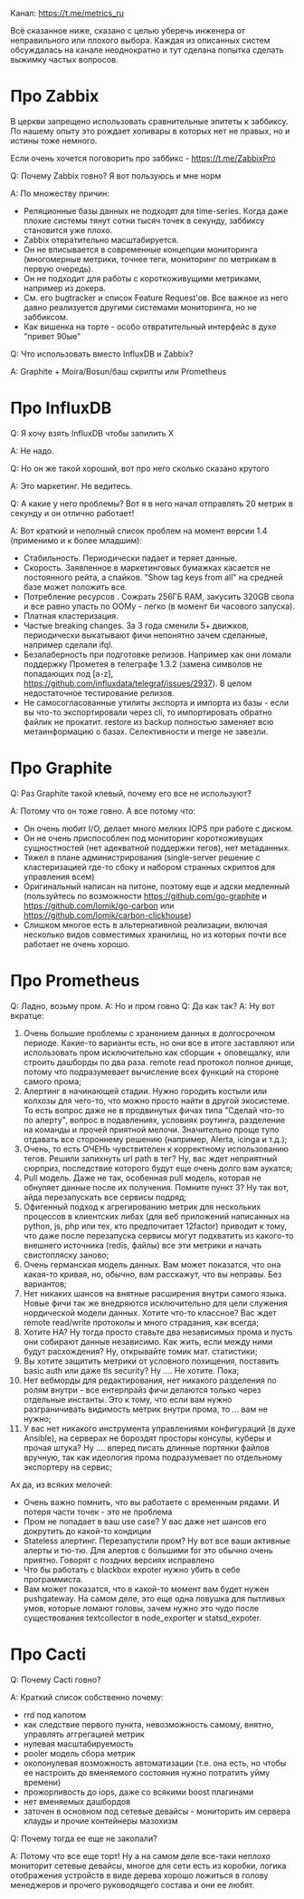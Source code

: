 
Канал: https://t.me/metrics_ru

Всё сказанное ниже, сказано с целью уберечь инженера от неправильного или плохого выбора. 
Каждая из описанных систем обсуждалась на канале неоднократно и тут сделана попытка сделать выжимку частых вопросов. 

Про Zabbix
===========

В церкви запрещено использовать сравнительные эпитеты к заббиксу. По нашему опыту это рождает холивары в которых нет не правых, но и истины тоже немного. 

Если очень хочется поговорить про заббикс - https://t.me/ZabbixPro

Q: Почему Zabbix говно? Я вот пользуюсь и мне норм

A: По множеству причин:
  * Реляционные базы данных не подходят для time-series. 
  Когда даже плохие системы тянут сотни тысяч точек в секунду, заббиксу становится уже плохо.
  * Zabbix отвратительно масштабируется.
  * Он не вписывается в современные концепции мониторинга (многомерные метрики, точнее теги, мониторинг по метрикам в первую очередь).
  * Он не подходит для работы с короткоживущими метриками, например из докера.
  * См. его bugtracker и список Feature Request'ов. Все важное из него давно реализуется другими системами мониторинга, но не заббиксом.
  * Как вишенка на торте - особо отвратительный интерфейс в духе "привет 90ые"


Q: Что использовать вместо InfluxDB и Zabbix?

A: Graphite + Moira/Bosun/баш скрипты или Prometheus

Про InfluxDB
============

Q: Я хочу взять InfluxDB чтобы запилить X

A: Не надо.

Q: Но он же такой хороший, вот про него сколько сказано крутого

A: Это маркетинг. Не ведитесь.

Q: А какие у него проблемы? Вот я в него начал отправлять 20 метрик в секунду и он отлично работает!

A: Вот краткий и неполный список проблем на момент версии 1.4 (применимо и к более младшим):

  * Стабильность. Периодически падает и теряет данные.
  * Скорость. Заявленное в маркетинговых бумажках касается не постоянного рейта, а спайков. "Show tag keys from all" на средней базе может положить все.
  * Потребление ресурсов . Сожрать 256ГБ RAM, закусить 320GB свопа и все равно упасть по OOMу - легко (в момент 6и часового запуска).
  * Платная кластеризация.
  * Частые breaking changes. За 3 года сменили 5+ движков, периодически выкатывают фичи непонятно зачем сделанные, например сделали ifql.
  * Безалаберность при подготовке релизов. Например как они ломали поддержку Прометея в телеграфе 1.3.2 (замена символов не попадающих под [a-z], https://github.com/influxdata/telegraf/issues/2937). В целом недостаточное тестирование релизов.
  * Не самосогласованные утилиты экспорта и импорта из базы - если вы что-то экспортировали через cli, то импортировать обратно файлик не прокатит. restore из backup полностью заменяет всю метаинформацию о базах. Селективности и merge не завезли.


Про Graphite
============

Q: Раз Graphite такой клевый, почему его все не используют?

A: Потому что он тоже говно. А все потому что:
  * Он очень любит I/O, делает много мелких IOPS при работе с диском.
  * Он не очень приспособлен под мониторинг короткоживущих сущностностей (нет адекватной поддержки тегов), нет метаданных.
  * Тяжел в плане администрирования (single-server решение с кластеризацией где-то сбоку и набором странных скриптов для управления всем)
  * Оригинальный написан на питоне, поэтому еще и адски медленный (пользуйтесь по возможности https://github.com/go-graphite и https://github.com/lomik/go-carbon или https://github.com/lomik/carbon-clickhouse)
  * Слишком многое есть в альтернативной реализации, включая несколько видов совместимых хранилищ, но из которых почти все работает не очень хорошо.


Про Prometheus
==============


Q: Ладно, возьму пром.
A: Но и пром говно
Q: Да как так?
A: Ну вот вкратце:

1. Очень большие проблемы с хранением данных в долгосрочном периоде. Какие-то варианты есть, но они все в итоге заставляют или использовать пром исключительно как сборщик + оповещалку, или строить дашборды по два раза. remote read протокол полное днище, потому что подразумевает вычисление всех функций на стороне самого прома;
2. Алертинг в начинающей стадии. Нужно городить костыли или колхозы для чего-то, что можно просто найти в другой экосистеме. То есть вопрос даже не в продвинутых фичах типа "Сделай что-то по алерту", вопрос в подавлениях, условиях роутинга, разделение на команды и прочей приятной мелочи. Значительно проще тупо отдавать все стороннему решению (например, Alerta, icinga и т.д.);
3. Очень, то есть ОЧЕНЬ чувствителен к корректному использованию тегов. Решили запихнуть url path в тег? Ну, вас ждет неприятный сюрприз, последствие которого будут еще очень долго вам аукатся;
4. Pull модель. Даже не так, особенная pull модель, которая не обнуляет данные после их получения. Помните пункт 3? Ну так вот, айда перезапускать все сервисы подряд;
5. Офигенный подход к агрегированию метрик для нескольких процессов в клиентских либах (для веб приложений написанных на python, js, php или тех, кто предпочитает 12factor) приводит к тому, что даже после перезапуска сервисы могут подхватить из какого-то внешнего источника (redis, файлы) все эти метрики и начать свистопляску заново;
6. Очень германская модель данных. Вам может показатся, что она какая-то кривая, но, обычно, вам расскажут, что вы неправы. Без вариантов;
7. Нет никаких шансов на внятные расширения внутри самого языка. Новые фичи так же внедряются исключительно для цели служения нордической модели данных. Хотите что-то классное? Вас ждет remote read/write протоколы и много страдания, как всегда;
8. Хотите HA? Ну тогда просто ставьте два независимых прома и пусть они собирают данные независимо. Как жить, если между ними будут расхождения? Ну, открывайте томик мат. статистики;
9. Вы хотите защитить метрики от условного похищения, поставить basic auth или даже tls security? Ну .... Не хотите. Пока;
10. Нет вебморды для редактирования, нет никакого разделения по ролям внутри - все ентерпрайз фичи делаются только через отдельные инстанты. Это к тому, что если вам нужно разграничивать видимость метрик внутри прома, то ... вам не нужно;
11. У вас нет никакого инструмента управлениями конфигураций (в духе Ansible), на серверах не бороздят просторы консулы, куберы и прочая штука? Ну .... вперед писать длинные портянки файлов вручную, так как идеология прома подразумевает по отдельному экспортеру на сервис;

Ах да, из всяких мелочей:
* Очень важно помнить, что вы работаете с временным рядами. И потеря части точек - это не проблема
* Пром не попадает в ваш use case? У вас даже нет шансов его докрутить до какой-то кондиции
* Stateless алертинг. Перезапустили пром? Ну вот все ваши активные алерты и тю-тю. Для алертов с большими for это обычно очень приятно. Говорят с поздних версиях исправлено
* Что бы работать с blackbox expoter нужно убить в себе программиста.
* Вам может показатся, что в какой-то момент вам будет нужен pushgateway. На самом деле, это еще одна ловушка для пытливых умов, которые ломают головы, зачем нужно это чудо после существования textcollector в node_exporter и statsd_expoter.



Про Cacti
=========

Q: Почему Cacti говно?

A: Краткий список собственно почему:

  * rrd под капотом 
  * как следствие первого пункта, невозможность самому, внятно, управлять аггрегацией метрик
  * нулевая масштабируемость
  * pooler модель сбора метрик
  * околонулевая возможность автоматизации (т.е. она есть, но чтобы ее настроить до вменяемого состояния нужно потратить уйму времени)
  * прожорливость до iops, даже со всякими boost плагинами
  * нет вменяемых дашбордов
  * заточен в основном под сетевые девайсы - мониторить им сервера клауды и прочие контейнеры мазохизм

Q: Почему тогда ее еще не закопали?

A: Потому что все еще торт! Ну а на самом деле все-таки неплохо мониторит сетевые девайсы, многое для сети есть из коробки, логика отображения устройств в виде дерева хорошо ложиться в голову менеджеров и прочего руководящего состава и они ее любят.

